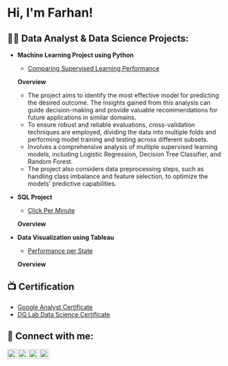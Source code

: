<h1>Hi, I'm Farhan! <br/> 

<h2>👨‍💻 Data Analyst & Data Science Projects:</h2>

- <b>Machine Learning Project using Python</b>
  - [Comparing Supervised Learning Performance](https://github.com/farhanulf/Machine-Learning-using-Python/tree/main#readme)

  <b>Overview </b>
  - The project aims to identify the most effective model for predicting the desired outcome. The insights gained from this analysis can guide decision-making and provide valuable recommendations for future applications in similar domains.
  - To ensure robust and reliable evaluations, cross-validation techniques are employed, dividing the data into multiple folds and performing model training and testing across different subsets.
  - Involves a comprehensive analysis of multiple supervised learning models, including Logistic Regression, Decision Tree Classifier, and Random Forest.
  - The project also considers data preprocessing steps, such as handling class imbalance and feature selection, to optimize the models' predictive capabilities.

- <b>SQL Project</b>
  - [Click Per Minute](LINK)
 
  <b>Overview </b>

  
- <b>Data Visualization using Tableau</b>
  - [Performance per State](LINK)
 
  <b>Overview </b>

  
  
<!-- <i>(Potentially NSFW)</b></i> -->

<h2>📺 Certification</h2>

- [Google Analyst Certificate]()
- [DQ Lab Data Science Certificate ]()

<h2> 🤳 Connect with me:</h2>

[<img align="left" width="22px" src="https://cdn.jsdelivr.net/npm/simple-icons@v3/icons/youtube.svg" />][youtube]
[<img align="left" width="22px" src="https://cdn.jsdelivr.net/npm/simple-icons@v3/icons/twitter.svg" />][twitter]
[<img align="left" width="22px" src="https://cdn.jsdelivr.net/npm/simple-icons@v3/icons/linkedin.svg" />][linkedin]
[<img align="left" width="22px" src="https://cdn.jsdelivr.net/npm/simple-icons@v3/icons/instagram.svg" />][instagram]

[twitter]: https://www.google.com
[youtube]: https://www.google.com
[instagram]: https://www.google.com
[linkedin]: https://www.google.com

<!--
**joshmadakor1/joshmadakor1** is a ✨ _special_ ✨ repository because its `README.md` (this file) appears on your GitHub profile.

Here are some ideas to get you started:

- 🔭 I’m currently working on ...
- 🌱 I’m currently learning ...
- 👯 I’m looking to collaborate on ...
- 🤔 I’m looking for help with ...
- 💬 Ask me about ...
- 📫 How to reach me: ...
- 😄 Pronouns: ...
- ⚡ Fun fact: ...
-->
